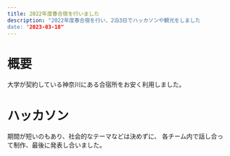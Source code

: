 ```yaml
---
title: 2022年度春合宿を行いました
description: "2022年度春合宿を行い、2泊3日でハッカソンや観光をしました
date: "2023-03-18"
---
```


# 概要

大学が契約している神奈川にある合宿所をお安く利用しました。

# ハッカソン

期間が短いのもあり、社会的なテーマなどは決めずに、
各チーム内で話し合って制作、最後に発表し合いました。